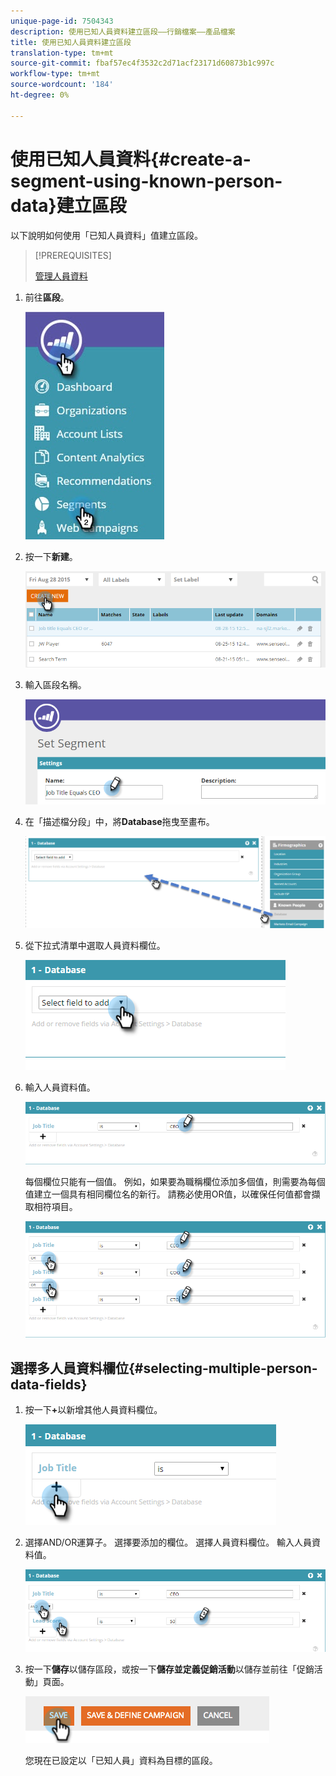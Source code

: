 ```yaml
---
unique-page-id: 7504343
description: 使用已知人員資料建立區段——行銷檔案——產品檔案
title: 使用已知人員資料建立區段
translation-type: tm+mt
source-git-commit: fbaf57ec4f3532c2d71acf23171d60873b1c997c
workflow-type: tm+mt
source-wordcount: '184'
ht-degree: 0%

---
```



# 使用已知人員資料{#create-a-segment-using-known-person-data}建立區段

以下說明如何使用「已知人員資料」值建立區段。

>[!PREREQUISITES]
>
>[管理人員資料](/help/marketo/product-docs/web-personalization/using-web-segments/manage-person-data.md)

1. 前往&#x200B;**區段**。

   ![](assets/new-dropdown-segments-hand-2.jpg)

1. 按一下&#x200B;**新建**。

   ![](assets/image2015-8-28-13-3a19-3a59.png)

1. 輸入區段名稱。

   ![](assets/image2015-8-28-13-3a2-3a59.png)

1. 在「描述檔分段」中，將&#x200B;**Database**&#x200B;拖曳至畫布。

   ![](assets/four-1.png)

1. 從下拉式清單中選取人員資料欄位。

   ![](assets/five-1.png)

1. 輸入人員資料值。

   ![](assets/six.png)

   每個欄位只能有一個值。 例如，如果要為職稱欄位添加多個值，則需要為每個值建立一個具有相同欄位名的新行。 請務必使用OR值，以確保任何值都會擷取相符項目。

   ![](assets/seven-1.png)

## 選擇多人員資料欄位{#selecting-multiple-person-data-fields}

1. 按一下&#x200B;**+**&#x200B;以新增其他人員資料欄位。

   ![](assets/eight.png)

1. 選擇AND/OR運算子。 選擇要添加的欄位。 選擇人員資料欄位。 輸入人員資料值。

   ![](assets/nine.png)

1. 按一下&#x200B;**儲存**&#x200B;以儲存區段，或按一下&#x200B;**儲存並定義促銷活動**&#x200B;以儲存並前往「促銷活動」頁面。

   ![](assets/image2014-11-19-19-3a48-3a20-1.png)

   您現在已設定以「已知人員」資料為目標的區段。
